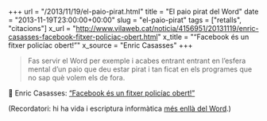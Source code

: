+++
url = "/2013/11/19/el-paio-pirat.html"
title = "El paio pirat del Word"
date = "2013-11-19T23:00:00+00:00"
slug = "el-paio-pirat"
tags = ["retalls", "citacions"]
x_url = "http://www.vilaweb.cat/noticia/4156951/20131119/enric-casasses-facebook-fitxer-policiac-obert.html"
x_title = "“Facebook és un fitxer policíac obert!”"
x_source = "Enric Casasses"
+++

> Fas servir el Word per exemple i acabes entrant entrant en l’esfera mental d’un paio que deu estar pirat i tan ficat en els programes que no sap què volem els de fora.

📎 Enric Casasses: [“Facebook és un fitxer policíac obert!”](http://www.vilaweb.cat/noticia/4156951/20131119/enric-casasses-facebook-fitxer-policiac-obert.html)

(Recordatori: hi ha vida i escriptura informàtica [més enllà del Word](http://www.slideshare.net/carlesbellver/afterword).)

